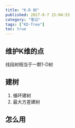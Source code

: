 ```yaml
---
title: "K-D 树"
published: 2017-8-7 15:04:53
category: "笔记"
tags: ["KD-Tree"]
toc: true
---
```


## 维护K维的点
线段树相当于一颗1-D树

## 建树
1. 循环建树
2. 最大方差建树

## 怎么用


